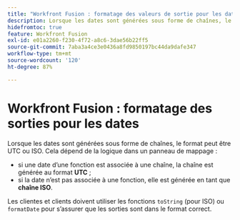 ```yaml
---
title: "Workfront Fusion : formatage des valeurs de sortie pour les dates"
description: Lorsque les dates sont générées sous forme de chaînes, le format peut être UTC ou ISO. Cela dépend de la logique dans un panneau de mappage.
hidefromtoc: true
feature: Workfront Fusion
exl-id: e01a2260-f230-4f72-a8c6-3dae56b22ff5
source-git-commit: 7aba3a4ce3e0436a8fd9850197bc44da9dafe347
workflow-type: tm+mt
source-wordcount: '120'
ht-degree: 87%

---
```


# Workfront Fusion : formatage des sorties pour les dates

Lorsque les dates sont générées sous forme de chaînes, le format peut être UTC ou ISO. Cela dépend de la logique dans un panneau de mappage :

* si une date d’une fonction est associée à une chaîne, la chaîne est générée au format **UTC** ;
* si la date n’est pas associée à une fonction, elle est générée en tant que **chaîne ISO**.

Les clientes et clients doivent utiliser les fonctions `toString` (pour ISO) ou `formatDate` pour s’assurer que les sorties sont dans le format correct.
